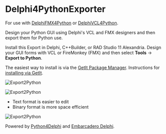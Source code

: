 # Delphi4PythonExporter
For use with [DelphiFMX4Python](https://github.com/Embarcadero/DelphiFMX4Python) or [DelphiVCL4Python](https://github.com/Embarcadero/DelphiVCL4Python).

Design your Python GUI using Delphi's VCL and FMX designers and then export them for Python use.

Install this Export in Delphi, C++Builder, or RAD Studio 11 Alexandria. Design your GUI forms with VCL or FireMonkey (FMX) and then select **Tools** -> **Export to Python**.

The easiest way to install is via the [GetIt Package Manager](https://getitnow.embarcadero.com/?q=Delphi4PythonExporter). Instructions for [installing via GetIt](https://docwiki.embarcadero.com/RADStudio/en/Installing_a_Package_Using_GetIt_Package_Manager). 

![Export2Python](https://github.com/Embarcadero/Delphi4PythonExporter/raw/main/images/Export2Python.png)

![Export2Python](https://github.com/Embarcadero/Delphi4PythonExporter/raw/main/images/ExportCurrentProject.png)

* Text format is easier to edit
* Binary format is more space efficient

![Export2Python](https://github.com/Embarcadero/Delphi4PythonExporter/raw/main/images/ExportForms.png)

Powered by [Python4Delphi](https://github.com/Embarcadero/python4delphi) and [Embarcadero Delphi](https://embarcadero.com/products/delphi).

